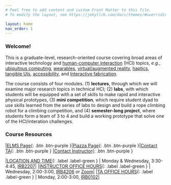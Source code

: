 ```yaml
---
# Feel free to add content and custom Front Matter to this file.
# To modify the layout, see https://jekyllrb.com/docs/themes/#overriding-theme-defaults

layout: home
nav_order: 1
---
```





### Welcome!
This is a graduate-level, research-oriented course covering broad areas of interactive technology and [human-computer interaction](https://en.wikipedia.org/wiki/Human%E2%80%93computer_interaction) (HCI) topics, _e.g._, [ubiquitous computing](https://en.wikipedia.org/wiki/Ubiquitous_computing), [wearables](https://en.wikipedia.org/wiki/Wearable_technology), [virtual/augmented reality](https://en.wikipedia.org/wiki/Reality%E2%80%93virtuality_continuum), [haptics](https://en.wikipedia.org/wiki/Haptic_technology), [tangible UIs](https://en.wikipedia.org/wiki/Tangible_user_interface), [accessibility](https://www.usability.gov/what-and-why/accessibility.html), and [Interactive fabrication](https://en.wikipedia.org/wiki/Digital_modeling_and_fabrication).

The course consists of four modules. (1) **lectures**, through which we will examine major research topics in technical HCI; (2) **labs**, with which students will be equipped with a set of skills to make rapid and interactive physical prototypes, (3) **mini competition**, which require student dyad to use skills learned from the series of labs to design and build a rope climbing robot for a climbing competition, and (4) **semester-long project**, where students form a team of 3 to 4 and build a working prototype that solve one of the HCI/interation challenges. 


### Course Resources

|[ELMS Page](https://umd.instructure.com/courses/1328656){: .btn .btn-purple }|[Piazza Page](https://piazza.com/class/l6zhfsfh49619d){: .btn .btn-purple }|[Contact TA](mailto:zeyuy@umd.edu){: .btn .btn-purple } |[Contact Instructor](mailto:huaishu@umd.edu){: .btn .btn-purple }


|[LOCATION AND TIME](){: .label .label-green } | Monday & Wednesday, 3:30-4:45, [IRB2207](https://www.campus-maps.com/umd/the-brendan-iribe-center-irb/)|
|[INSTRUCTOR OFFICE HOURS](){: .label .label-green } | Wednesday, 2:00-3:00, [IRB4206](https://www.campus-maps.com/umd/the-brendan-iribe-center-irb/) or [Zoom](https://umd.zoom.us/my/huaishu)|
|[TA OFFICE HOURS](){: .label .label-green } | Monday, 2:00-3:00, [IRB0102](https://www.campus-maps.com/umd/the-brendan-iribe-center-irb/)|
